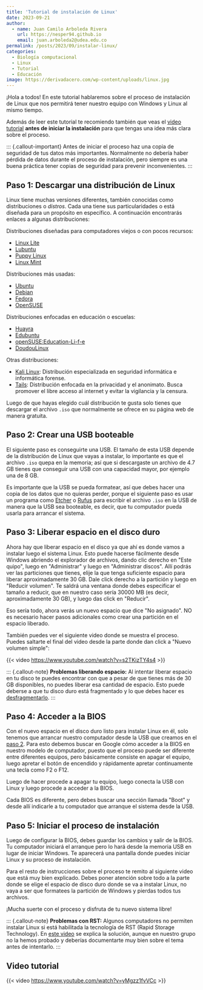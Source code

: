 ```yaml
---
title: 'Tutorial de instalación de Linux'
date: 2023-09-21
author:
  - name: Juan Camilo Arboleda Rivera
    url: https://nesper94.github.io
    email: juan.arboleda2@udea.edu.co
permalink: /posts/2023/09/instalar-linux/
categories:
  - Biología computacional
  - Linux
  - Tutorial
  - Educación
image: https://derivadacero.com/wp-content/uploads/linux.jpg
---
```


¡Hola a todos! En este tutorial hablaremos sobre el proceso de instalación
de Linux que nos permitirá tener nuestro equipo con Windows y Linux al mismo
tiempo.

Además de leer este tutorial te recomiendo también que veas el [video
tutorial](#video-tutorial) **antes de iniciar la instalación** para que
tengas una idea más clara sobre el proceso.

::: {.callout-important}
Antes de iniciar el proceso haz una copia de seguridad de tus datos más
importantes. Normalmente no debería haber pérdida de datos durante el
proceso de instalación, pero siempre es una buena práctica tener copias de
seguridad para prevenir inconvenientes.
:::

## Paso 1: Descargar una distribución de Linux

Linux tiene muchas versiones diferentes, también conocidas como
distribuciones o *distros*. Cada una tiene sus particularidades o está
diseñada para un propósito en específico. A continuación encontrarás enlaces
a algunas distribuciones:

Distribuciones diseñadas para computadores viejos o con pocos recursos:

- [Linux Lite](https://www.linuxliteos.com/index.html)
- [Lubuntu](https://lubuntu.me/)
- [Puppy Linux](http://puppylinux.com/)
- [Linux Mint](https://linuxmint.com/)

Distribuciones más usadas:

- [Ubuntu](https://ubuntu.com/)
- [Debian](https://www.debian.org/index.es.html)
- [Fedora](https://fedoraproject.org/es/)
- [OpenSUSE](https://es.opensuse.org/Bienvenidos_a_openSUSE.org)

Distribuciones enfocadas en educación o escuelas:

- [Huayra](https://huayra.educar.gob.ar/)
- [Edubuntu](https://www.edubuntu.org/)
- [openSUSE:Education-Li-f-e](https://es.opensuse.org/openSUSE:Education-Li-f-e)
- [DoudouLinux](https://www.doudoulinux.org/web/espanol/index.html)

Otras distribuciones:

- [Kali Linux](https://www.kali.org/): Distribución especializada en
  seguridad informática e informática forense.
- [Tails](https://tails.net/index.es.html): Distribución enfocada en la
  privacidad y el anonimato. Busca promover el libre acceso al internet y
  evitar la vigilancia y la censura.

Luego de que hayas elegido cuál distribución te gusta solo tienes que
descargar el archivo `.iso` que normalmente se ofrece en su página web de
manera gratuita.

## Paso 2: Crear una USB booteable

El siguiente paso es conseguirte una USB. El tamaño de esta USB depende de
la distribución de Linux que vayas a instalar, lo importante es que el
archivo `.iso` quepa en la memoria; así que si descargaste un archivo de 4.7
GB tienes que conseguir una USB con una capacidad mayor, por ejemplo una de
8 GB.

Es importante que la USB se pueda formatear, así que debes hacer una copia
de los datos que no quieras perder, porque el siguiente paso es usar un
programa como [Etcher](https://etcher.balena.io/) o
[Rufus](https://rufus.ie/es/) para escribir el archivo `.iso` en la USB de
manera que la USB sea booteable, es decir, que tu computador pueda usarla
para arrancar el sistema.

## Paso 3: Liberar espacio en el disco duro

Ahora hay que liberar espacio en el disco ya que ahí es donde vamos a
instalar luego el sistema Linux. Esto puede hacerse fácilmente desde Windows
abriendo el explorador de archivos, dando clic derecho en "Este quipo",
luego en "Administrar" y luego en "Administrar discos". Allí podrás ver las
particiones que tienes, elije la que tenga suficiente espacio para liberar
aproximadamente 30 GB. Dale click derecho a la partición y luego en "Reducir
volumen". Te saldrá una ventana donde debes especificar el tamaño a reducir,
que en nuestro caso sería 30000 MB (es decir, aproximadamente 30 GB), y
luego das click en "Reducir".

Eso sería todo, ahora verás un nuevo espacio que dice "No asignado". NO es
necesario hacer pasos adicionales como crear una partición en el espacio
liberado.

También puedes ver el siguiente video donde se muestra el proceso. Puedes
saltarte el final del video desde la parte donde dan click a "Nuevo volumen
simple":

{{< video https://www.youtube.com/watch?v=s2TKizTY4s4 >}}

::: {.callout-note}
**Problemas liberando espacio:**
Al intentar liberar espacio en tu disco te puedes encontrar con que a pesar
de que tienes más de 30 GB disponibles, no puedes liberar esa cantidad de
espacio. Esto puede deberse a que tu disco duro está fragmentado y lo que
debes hacer es
[desfragmentarlo](https://www.xataka.com/basics/desfragmentar-el-disco-duro-como-se-hace-y-para-que-sirve).
:::

## Paso 4: Acceder a la BIOS

Con el nuevo espacio en el disco duro listo para instalar Linux en él,
solo tenemos que arrancar nuestro computador desde la USB que creamos en el 
[paso 2](#paso-2-crear-una-usb-booteable). Para esto debemos buscar en
Google cómo acceder a la BIOS en nuestro modelo de computador, puesto que el
proceso puede ser diferente entre diferentes equipos, pero básicamente
consiste en apagar el equipo, luego apretar el botón de encendido y
rápidamente apretar continuamente una tecla como F2 o F12.

Luego de hacer procede a apagar tu equipo, luego conecta la USB con Linux y
luego procede a acceder a la BIOS.

Cada BIOS es diferente, pero debes buscar una sección llamada "Boot" y
desde allí indicarle a tu computador que arranque el sistema desde la USB.

## Paso 5: Iniciar el proceso de instalación

Luego de configurar la BIOS, debes guardar los cambios y salir de la BIOS.
Tu computador iniciará el arranque pero lo hará desde la memoria USB en
lugar de iniciar Windows. Te aparecerá una pantalla donde puedes iniciar
Linux y su proceso de instalación.

Para el resto de instrucciones sobre el proceso te remito al siguiente video
que está muy bien explicado. Debes poner atención sobre todo a la parte
donde se elige el espacio de disco duro donde se va a instalar Linux, no
vaya a ser que formatees la partición de Windows y pierdas todos tus
archivos.

¡Mucha suerte con el proceso y disfruta de tu nuevo sistema libre!

::: {.callout-note}
**Problemas con RST:** Algunos computadores no permiten instalar Linux si
está habilitada la tecnología de RST (Rapid Storage Technology). En [este
video](https://youtu.be/wDrCaAdGuMk) se explica la solución, aunque en
nuestro grupo no la hemos probado y deberías documentarte muy bien sobre el
tema antes de intentarlo.
:::

## Video tutorial

{{< video https://www.youtube.com/watch?v=yMgzz1fvVCc >}}
